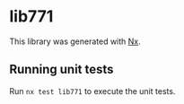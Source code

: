 # lib771

This library was generated with [Nx](https://nx.dev).

## Running unit tests

Run `nx test lib771` to execute the unit tests.
